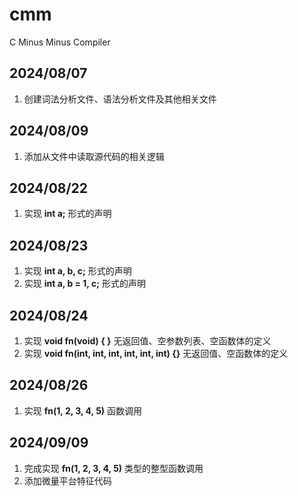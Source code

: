 # cmm
C Minus Minus Compiler

## 2024/08/07
1. 创建词法分析文件、语法分析文件及其他相关文件

## 2024/08/09
1. 添加从文件中读取源代码的相关逻辑

## 2024/08/22
1. 实现 **int a;** 形式的声明

## 2024/08/23
1. 实现 **int a, b, c;** 形式的声明
2. 实现 **int a, b = 1, c;** 形式的声明

## 2024/08/24
1. 实现 **void fn(void) { }**  无返回值、空参数列表、空函数体的定义
2. 实现 **void fn(int, int, int, int, int, int) {}** 无返回值、空函数体的定义

## 2024/08/26
1. 实现 **fn(1, 2, 3, 4, 5)** 函数调用

## 2024/09/09
1. 完成实现 **fn(1, 2, 3, 4, 5)** 类型的整型函数调用
2. 添加微量平台特征代码
